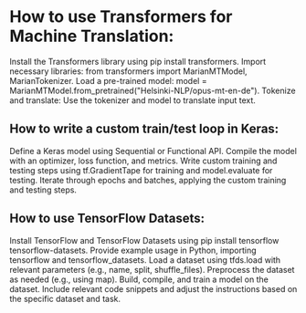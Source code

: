 # How to use Transformers for Machine Translation:
Install the Transformers library using pip install transformers.
Import necessary libraries: from transformers import MarianMTModel, MarianTokenizer.
Load a pre-trained model: model = MarianMTModel.from_pretrained("Helsinki-NLP/opus-mt-en-de").
Tokenize and translate: Use the tokenizer and model to translate input text.

## How to write a custom train/test loop in Keras:
Define a Keras model using Sequential or Functional API.
Compile the model with an optimizer, loss function, and metrics.
Write custom training and testing steps using tf.GradientTape for training and model.evaluate for testing.
Iterate through epochs and batches, applying the custom training and testing steps.

## How to use TensorFlow Datasets:
Install TensorFlow and TensorFlow Datasets using pip install tensorflow tensorflow-datasets.
Provide example usage in Python, importing tensorflow and tensorflow_datasets.
Load a dataset using tfds.load with relevant parameters (e.g., name, split, shuffle_files).
Preprocess the dataset as needed (e.g., using map).
Build, compile, and train a model on the dataset.
Include relevant code snippets and adjust the instructions based on the specific dataset and task.
